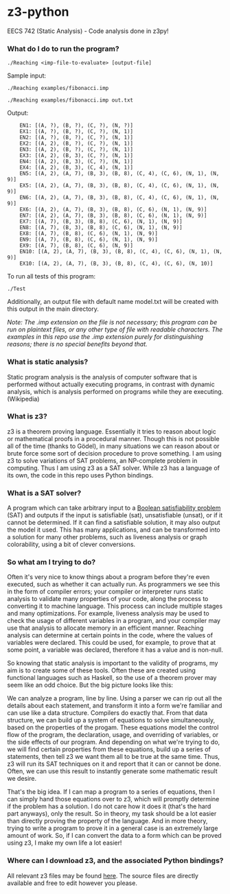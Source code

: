 # z3-python
EECS 742 (Static Analysis) - Code analysis done in z3py!

### What do I do to run the program?
```
./Reaching <imp-file-to-evaluate> [output-file]
```

Sample input:  
```
./Reaching examples/fibonacci.imp
```
```
./Reaching examples/fibonacci.imp out.txt
```

Output:  
```
    EN1: [(A, ?), (B, ?), (C, ?), (N, ?)]
    EX1: [(A, ?), (B, ?), (C, ?), (N, 1)]
    EN2: [(A, ?), (B, ?), (C, ?), (N, 1)]
    EX2: [(A, 2), (B, ?), (C, ?), (N, 1)]
    EN3: [(A, 2), (B, ?), (C, ?), (N, 1)]
    EX3: [(A, 2), (B, 3), (C, ?), (N, 1)]
    EN4: [(A, 2), (B, 3), (C, ?), (N, 1)]
    EX4: [(A, 2), (B, 3), (C, 4), (N, 1)]
    EN5: [(A, 2), (A, 7), (B, 3), (B, 8), (C, 4), (C, 6), (N, 1), (N, 9)]
    EX5: [(A, 2), (A, 7), (B, 3), (B, 8), (C, 4), (C, 6), (N, 1), (N, 9)]
    EN6: [(A, 2), (A, 7), (B, 3), (B, 8), (C, 4), (C, 6), (N, 1), (N, 9)]
    EX6: [(A, 2), (A, 7), (B, 3), (B, 8), (C, 6), (N, 1), (N, 9)]
    EN7: [(A, 2), (A, 7), (B, 3), (B, 8), (C, 6), (N, 1), (N, 9)]
    EX7: [(A, 7), (B, 3), (B, 8), (C, 6), (N, 1), (N, 9)]
    EN8: [(A, 7), (B, 3), (B, 8), (C, 6), (N, 1), (N, 9)]
    EX8: [(A, 7), (B, 8), (C, 6), (N, 1), (N, 9)]
    EN9: [(A, 7), (B, 8), (C, 6), (N, 1), (N, 9)]
    EX9: [(A, 7), (B, 8), (C, 6), (N, 9)]
    EN10: [(A, 2), (A, 7), (B, 3), (B, 8), (C, 4), (C, 6), (N, 1), (N, 9)]
    EX10: [(A, 2), (A, 7), (B, 3), (B, 8), (C, 4), (C, 6), (N, 10)]
```

To run all tests of this program:
```
./Test
```

Additionally, an output file with default name model.txt will be created with this output in the main directory.

*Note: The .imp extension on the file is not necessary; this program can be run on plaintext files, or any other type of file with readable characters. The examples in this repo use the .imp extension purely for distinguishing reasons; there is no special benefits beyond that.*

### What is static analysis?
Static program analysis is the analysis of computer software that is performed without actually executing programs, in contrast with dynamic analysis, which is analysis performed on programs while they are executing.
(Wikipedia)

### What is z3?
z3 is a theorem proving language. Essentially it tries to reason about logic or mathematical proofs in a procedural manner. Though this is not possible all of the time (thanks to Gödel), in many situations we can reason about or brute force some sort of decision procedure to prove something. I am using z3 to solve variations of SAT problems, an NP-complete problem in computing. Thus I am using z3 as a SAT solver. While z3 has a language of its own, the code in this repo uses Python bindings.

### What is a SAT solver?
A program which can take arbitrary input to a [Boolean satisfiability problem](https://en.wikipedia.org/wiki/Boolean_satisfiability_problem) (SAT) and outputs if the input is satisfiable (sat), unsatisfiable (unsat), or if it cannot be determined. If it can find a satisfiable solution, it may also output the model it used. This has many applications, and can be transformed into a solution for many other problems, such as liveness analysis or graph colorability, using a bit of clever conversions.

### So what am I trying to do?
Often it's very nice to know things about a program before they're even executed, such as whether it can actually run. As programmers we see this in the form of compiler errors; your compiler or interpreter runs static analysis to validate many properties of your code, along the process to converting it to machine language. This process can include multiple stages and many optimizations. For example, liveness analysis may be used to check the usage of different variables in a program, and your compiler may use that analysis to allocate memory in an efficient manner. Reaching analysis can determine at certain points in the code, where the values of variables were declared. This could be used, for example, to prove that at some point, a variable was declared, therefore it has a value and is non-null.

So knowing that static analysis is important to the validity of programs, my aim is to create some of these tools. Often these are created using functional languages such as Haskell, so the use of a theorem prover may seem like an odd choice. But the big picture looks like this:

We can analyze a program, line by line. Using a parser we can rip out all the details about each statement, and transform it into a form we're familiar and can use like a data structure. Compilers do exactly that. From that data structure, we can build up a system of equations to solve simultaneously, based on the properties of the progam. These equations model the control flow of the program, the declaration, usage, and overriding of variables, or the side effects of our program. And depending on what we're trying to do, we will find certain properties from these equations, build up a series of statements, then tell z3 we want them all to be true at the same time. Thus, z3 will run its SAT techniques on it and report that it can or cannot be done. Often, we can use this result to instantly generate some mathematic result we desire.

That's the big idea. If I can map a program to a series of equations, then I can simply hand those equations over to z3, which will promptly determine if the problem has a solution. I do not care how it does it (that's the hard part anyways), only the result. So in theory, my task should be a lot easier than directly proving the property of the language. And in more theory, trying to write a program to prove it in a general case is an extremely large amount of work. So, if I can convert the data to a form which can be proved using z3, I make my own life a lot easier!

### Where can I download z3, and the associated Python bindings?
All relevant z3 files may be found [here](https://github.com/Z3Prover/z3). The source files are directly available and free to edit however you please.
